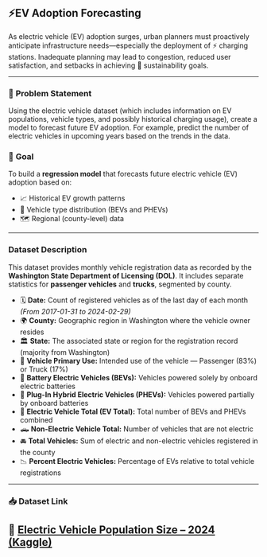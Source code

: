 ## ⚡**EV Adoption Forecasting**  
As electric vehicle (EV) adoption surges, urban planners must proactively anticipate infrastructure needs—especially the deployment of ⚡ charging stations. Inadequate planning may lead to congestion, reduced user satisfaction, and setbacks in achieving 🌱 sustainability goals.

---

### 🧠 **Problem Statement**
Using the electric vehicle dataset (which includes information on EV populations, vehicle types, and possibly historical charging usage), create a model to forecast future EV adoption. For example, predict the number of electric vehicles in upcoming years based on the trends in the data.

### 🎯 **Goal**
To build a **regression model** that forecasts future electric vehicle (EV) adoption based on:

- 📈 Historical EV growth patterns  
- 🚗 Vehicle type distribution (BEVs and PHEVs)  
- 🗺️ Regional (county-level) data  
---

### **Dataset Description**

This dataset provides monthly vehicle registration data as recorded by the **Washington State Department of Licensing (DOL)**. It includes separate statistics for **passenger vehicles** and **trucks**, segmented by county.

- 🗓️ **Date:** Count of registered vehicles as of the last day of each month  
  *(From 2017-01-31 to 2024-02-29)*  
- 🌍 **County:** Geographic region in Washington where the vehicle owner resides  
- 🏛️ **State:** The associated state or region for the registration record (majority from Washington)  
- 🚙 **Vehicle Primary Use:** Intended use of the vehicle — Passenger (83%) or Truck (17%)  
- 🔋 **Battery Electric Vehicles (BEVs):** Vehicles powered solely by onboard electric batteries  
- 🔌 **Plug-In Hybrid Electric Vehicles (PHEVs):** Vehicles powered partially by onboard batteries  
- 🚗 **Electric Vehicle Total (EV Total):** Total number of BEVs and PHEVs combined  
- 🛻 **Non-Electric Vehicle Total:** Number of vehicles that are not electric  
- 🚘 **Total Vehicles:** Sum of electric and non-electric vehicles registered in the county  
- 📉 **Percent Electric Vehicles:** Percentage of EVs relative to total vehicle registrations  
---
### 📥 **Dataset Link**
🔗 [Electric Vehicle Population Size – 2024 (Kaggle)](https://www.kaggle.com/datasets/sahirmaharajj/electric-vehicle-population-size-2024/data)
---

